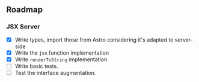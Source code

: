 ## Roadmap

### JSX Server

- [x] Write types, import those from Astro considering it's adapted to server-side
- [x] Write the `jsx` function implementation
- [x] Write `renderToString` implementation
- [ ] Write basic tests.
- [ ] Test the interface augmentation.
